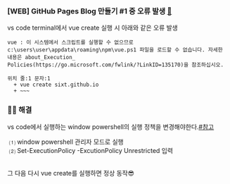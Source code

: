 ### [WEB] GitHub Pages Blog 만들기 #1 중 오류 발생 [🔗](#/logging/1)

vs code terminal에서 vue create 실행 시 아래와 같은 오류 발생

```
vue : 이 시스템에서 스크립트를 실행할 수 없으므로 c:\users\user\appdata\roaming\npm\vue.ps1 파일을 로드할 수 없습니다. 자세한 내용은 about_Execution_
Policies(https://go.microsoft.com/fwlink/?LinkID=135170)을 참조하십시오.

위치 줄:1 문자:1
  + vue create sixt.github.io
  + ~~~
```

### 🙆‍♂️ 해결

vs code에서 실행하는 window powershell의 실행 정책을 변경해야한다.[#참고](https://zakkum.tistory.com/84)

&nbsp;⑴ window powershell 관리자 모드로 실행<br/>
&nbsp;⑵ Set-ExecutionPolicy -ExcutionPolicy Unrestricted 입력
<br/><br/>

그 다음 다시 vue create를 실행하면 정상 동작😎
